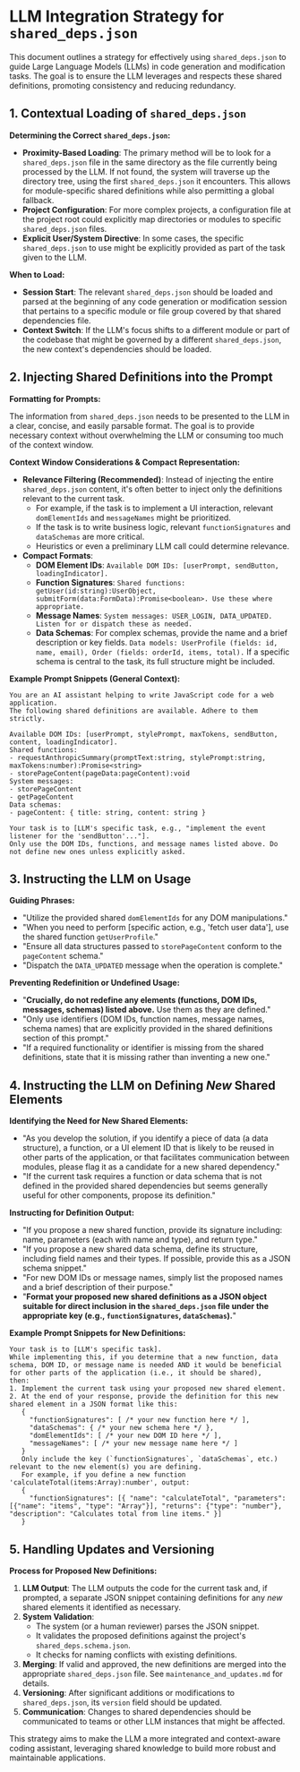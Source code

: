 # LLM Integration Strategy for `shared_deps.json`

This document outlines a strategy for effectively using `shared_deps.json` to guide Large Language Models (LLMs) in code generation and modification tasks. The goal is to ensure the LLM leverages and respects these shared definitions, promoting consistency and reducing redundancy.

## 1. Contextual Loading of `shared_deps.json`

**Determining the Correct `shared_deps.json`:**

*   **Proximity-Based Loading**: The primary method will be to look for a `shared_deps.json` file in the same directory as the file currently being processed by the LLM. If not found, the system will traverse up the directory tree, using the first `shared_deps.json` it encounters. This allows for module-specific shared definitions while also permitting a global fallback.
*   **Project Configuration**: For more complex projects, a configuration file at the project root could explicitly map directories or modules to specific `shared_deps.json` files.
*   **Explicit User/System Directive**: In some cases, the specific `shared_deps.json` to use might be explicitly provided as part of the task given to the LLM.

**When to Load:**

*   **Session Start**: The relevant `shared_deps.json` should be loaded and parsed at the beginning of any code generation or modification session that pertains to a specific module or file group covered by that shared dependencies file.
*   **Context Switch**: If the LLM's focus shifts to a different module or part of the codebase that might be governed by a different `shared_deps.json`, the new context's dependencies should be loaded.

## 2. Injecting Shared Definitions into the Prompt

**Formatting for Prompts:**

The information from `shared_deps.json` needs to be presented to the LLM in a clear, concise, and easily parsable format. The goal is to provide necessary context without overwhelming the LLM or consuming too much of the context window.

**Context Window Considerations & Compact Representation:**

*   **Relevance Filtering (Recommended)**: Instead of injecting the entire `shared_deps.json` content, it's often better to inject only the definitions relevant to the current task.
    *   For example, if the task is to implement a UI interaction, relevant `domElementIds` and `messageNames` might be prioritized.
    *   If the task is to write business logic, relevant `functionSignatures` and `dataSchemas` are more critical.
    *   Heuristics or even a preliminary LLM call could determine relevance.
*   **Compact Formats**:
    *   **DOM Element IDs**: `Available DOM IDs: [userPrompt, sendButton, loadingIndicator].`
    *   **Function Signatures**: `Shared functions: getUser(id:string):UserObject, submitForm(data:FormData):Promise<boolean>. Use these where appropriate.`
    *   **Message Names**: `System messages: USER_LOGIN, DATA_UPDATED. Listen for or dispatch these as needed.`
    *   **Data Schemas**: For complex schemas, provide the name and a brief description or key fields. `Data models: UserProfile (fields: id, name, email), Order (fields: orderId, items, total).` If a specific schema is central to the task, its full structure might be included.

**Example Prompt Snippets (General Context):**

```
You are an AI assistant helping to write JavaScript code for a web application.
The following shared definitions are available. Adhere to them strictly.

Available DOM IDs: [userPrompt, stylePrompt, maxTokens, sendButton, content, loadingIndicator].
Shared functions:
- requestAnthropicSummary(promptText:string, stylePrompt:string, maxTokens:number):Promise<string>
- storePageContent(pageData:pageContent):void
System messages:
- storePageContent
- getPageContent
Data schemas:
- pageContent: { title: string, content: string }

Your task is to [LLM's specific task, e.g., "implement the event listener for the 'sendButton'..."].
Only use the DOM IDs, functions, and message names listed above. Do not define new ones unless explicitly asked.
```

## 3. Instructing the LLM on Usage

**Guiding Phrases:**

*   "Utilize the provided shared `domElementIds` for any DOM manipulations."
*   "When you need to perform [specific action, e.g., 'fetch user data'], use the shared function `getUserProfile`."
*   "Ensure all data structures passed to `storePageContent` conform to the `pageContent` schema."
*   "Dispatch the `DATA_UPDATED` message when the operation is complete."

**Preventing Redefinition or Undefined Usage:**

*   "**Crucially, do not redefine any elements (functions, DOM IDs, messages, schemas) listed above.** Use them as they are defined."
*   "Only use identifiers (DOM IDs, function names, message names, schema names) that are explicitly provided in the shared definitions section of this prompt."
*   "If a required functionality or identifier is missing from the shared definitions, state that it is missing rather than inventing a new one."

## 4. Instructing the LLM on Defining *New* Shared Elements

**Identifying the Need for New Shared Elements:**

*   "As you develop the solution, if you identify a piece of data (a data structure), a function, or a UI element ID that is likely to be reused in other parts of the application, or that facilitates communication between modules, please flag it as a candidate for a new shared dependency."
*   "If the current task requires a function or data schema that is not defined in the provided shared dependencies but seems generally useful for other components, propose its definition."

**Instructing for Definition Output:**

*   "If you propose a new shared function, provide its signature including: name, parameters (each with name and type), and return type."
*   "If you propose a new shared data schema, define its structure, including field names and their types. If possible, provide this as a JSON schema snippet."
*   "For new DOM IDs or message names, simply list the proposed names and a brief description of their purpose."
*   "**Format your proposed new shared definitions as a JSON object suitable for direct inclusion in the `shared_deps.json` file under the appropriate key (e.g., `functionSignatures`, `dataSchemas`).**"

**Example Prompt Snippets for New Definitions:**

```
Your task is to [LLM's specific task].
While implementing this, if you determine that a new function, data schema, DOM ID, or message name is needed AND it would be beneficial for other parts of the application (i.e., it should be shared),
then:
1. Implement the current task using your proposed new shared element.
2. At the end of your response, provide the definition for this new shared element in a JSON format like this:
   {
     "functionSignatures": [ /* your new function here */ ],
     "dataSchemas": { /* your new schema here */ },
     "domElementIds": [ /* your new DOM ID here */ ],
     "messageNames": [ /* your new message name here */ ]
   }
   Only include the key (`functionSignatures`, `dataSchemas`, etc.) relevant to the new element(s) you are defining.
   For example, if you define a new function 'calculateTotal(items:Array):number', output:
   {
     "functionSignatures": [{ "name": "calculateTotal", "parameters": [{"name": "items", "type": "Array"}], "returns": {"type": "number"}, "description": "Calculates total from line items." }]
   }
```

## 5. Handling Updates and Versioning

**Process for Proposed New Definitions:**

1.  **LLM Output**: The LLM outputs the code for the current task and, if prompted, a separate JSON snippet containing definitions for any *new* shared elements it identified as necessary.
2.  **System Validation**:
    *   The system (or a human reviewer) parses the JSON snippet.
    *   It validates the proposed definitions against the project's `shared_deps.schema.json`.
    *   It checks for naming conflicts with existing definitions.
3.  **Merging**: If valid and approved, the new definitions are merged into the appropriate `shared_deps.json` file. See `maintenance_and_updates.md` for details.
4.  **Versioning**: After significant additions or modifications to `shared_deps.json`, its `version` field should be updated.
5.  **Communication**: Changes to shared dependencies should be communicated to teams or other LLM instances that might be affected.

This strategy aims to make the LLM a more integrated and context-aware coding assistant, leveraging shared knowledge to build more robust and maintainable applications.
